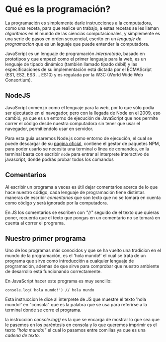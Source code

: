 # Qué es la programación?
La programación es simplemente darle instrucciones a la computadora, como una receta, para que realice un trabajo, a estas recetas se les llaman *algoritmos* en el mundo de las ciencias computacionales, y simplemente es una serie de pasos en orden secuencial, escrito en un *lenguaje de programacion* que es un leguaje que puede entender la computadora.

JavaScript es un lenguaje de programación *interpretado*, basado en prototipos y que empezó como el primer lenguaje para la web, es un lenguaje de tipado dinámico (también llamado tipado débil) y las especificaciones de su implementación está dictada por el ECMAScript (ES1, ES2, ES3 ... ES10) y es regulada por la W3C (World Wide Web Consortium).

## NodeJS
JavaScript comenzó como el lenguaje para la web, por lo que sólo podía ser ejecutado en el navegador, pero con la llegada de Node en el 2009, eso cambió, ya que es un entorno de ejecución de JavaScript que nos permite correr el código desde nuestra computadora sin tener que usar el navegador, permitiendolo usar en servidor.

Para esta guía usaremos Node.js como entorno de ejecución, el cual se puede descargar de su [página oficial](https://nodejs.org/), contiene el gestor de paquetes NPM, para poder usarlo se necesita una terminal o línea de comandos, en la terminal basta con escribir 
`node`
para entrar al interprete interactivo de javascript, donde podrás probar todos los comandos

## Comentarios
Al escribir un programa a veces es útil dejar comentarios acerca de lo que hace nuestro código, cada lenguaje de programación tiene distintas maneras de escribir *comentarios* que son texto que no se tomará en cuenta como código y será ignorado por la computadora.

En JS los comentarios se escriben con *"//"* seguido de el texto que quieras poner, recuerda que el texto que pongas en un comentario no se tomará en cuenta al correr el programa.


## Nuestro primer programa
Uno de los programas más conocidos y que se ha vuelto una tradicion en el mundo de la programación, es el 'hola mundo!' el cual se trata de un programa que sirve como introducción a cualquier lenguaje de programación, ademas de que sirve para comprobar que nuestro ambiente de desarrollo está funcionando correctamente.

En JavaScript hacer este programa es muy sencillo:

`console.log('hola mundo!') // hola mundo`

Esta instruccion le dice al interprete de JS que muestre el texto 'hola mundo!' en "consola" que es la palabra que se usa para referirse a la terminal donde se corre el programa.

la instruccion *console.log()* es la que se encarga de mostrar lo que sea que le pasemos en los paréntesis en consola y lo que queremos imprimir es el texto *"hola mundo!"* el cual lo pasamos entre comillas ya que es una *cadena de texto*.

